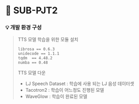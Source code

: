 # :calendar: SUB-PJT2

### :bulb: 개발 환경 구성

> TTS 모델 학습을 위한 모듈 설치
>
> ```
> librosa == 0.6.3
> unidecode == 1.1.1
> tqdm  == 4.48.2
> numba == 0.48
> ```
>
> 
>
> TTS 모델 다운
>
> - LJ Speech Dataset : 학습에 사용 되는 LJ 음성 데이터셋
> - Tacotron2 : 학습이 어느정도 진행된 모델
> - WaveGlow : 학습이 완료된 모델